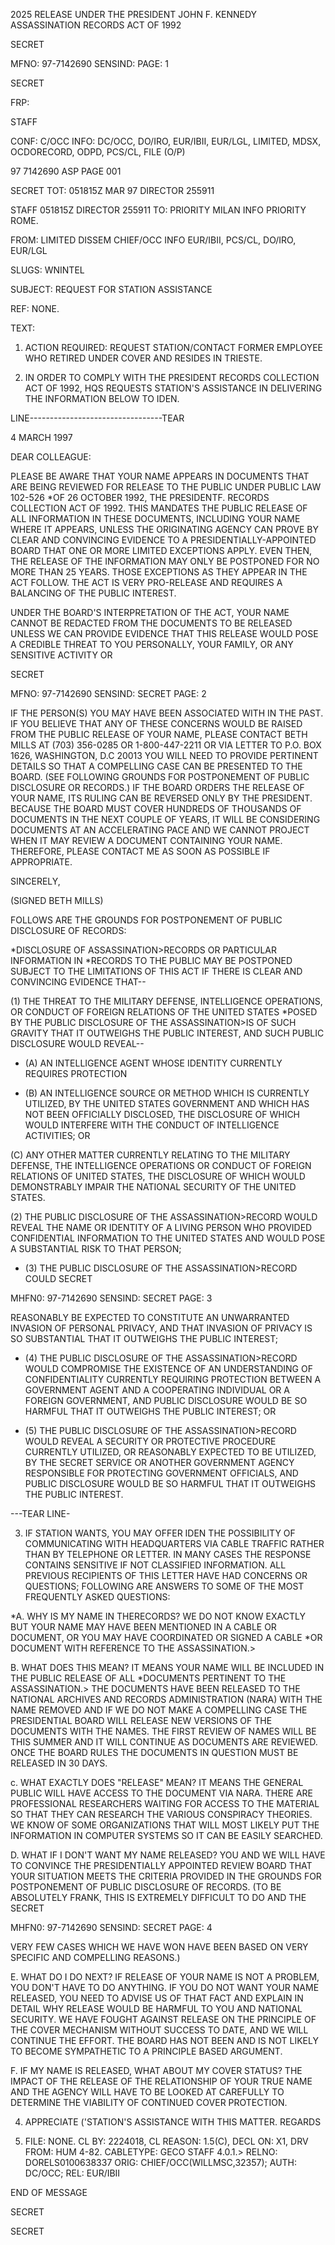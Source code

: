 2025 RELEASE UNDER THE PRESIDENT JOHN F. KENNEDY ASSASSINATION RECORDS ACT OF 1992

SECRET

MFNO: 97-7142690 SENSIND: PAGE: 1

SECRET

FRP:

STAFF

CONF: C/OCC INFO: DC/OCC, DO/IRO, EUR/IBII, EUR/LGL, LIMITED,
MDSX, OCDORECORD, ODPD, PCS/CL, FILE (O/P)

97 7142690 ASP PAGE 001

SECRET TOT: 051815Z MAR 97 DIRECTOR 255911

STAFF 051815Z DIRECTOR 255911
TO: PRIORITY MILAN INFO PRIORITY ROME.

FROM: LIMITED DISSEM CHIEF/OCC INFO EUR/IBII, PCS/CL, DO/IRO,
EUR/LGL

SLUGS: WNINTEL

SUBJECT: REQUEST FOR STATION ASSISTANCE

REF: NONE.

TEXT:

1. ACTION REQUIRED: REQUEST STATION/CONTACT FORMER EMPLOYEE
WHO RETIRED UNDER COVER AND RESIDES IN TRIESTE.

2. IN ORDER TO COMPLY WITH THE PRESIDENT<JFK ASSASSINATION>
RECORDS COLLECTION ACT OF 1992, HQS REQUESTS STATION'S ASSISTANCE
IN DELIVERING THE INFORMATION BELOW TO IDEN.

LINE---------------------------------TEAR

4 MARCH 1997

DEAR COLLEAGUE:

PLEASE BE AWARE THAT YOUR NAME APPEARS IN DOCUMENTS THAT ARE
BEING REVIEWED FOR RELEASE TO THE PUBLIC UNDER PUBLIC LAW 102-526
*OF 26 OCTOBER 1992, THE PRESIDENT<JOHN>F. <KENNEDY ASSASSINATION>
RECORDS COLLECTION ACT OF 1992. THIS MANDATES THE PUBLIC RELEASE
OF ALL INFORMATION IN THESE DOCUMENTS, INCLUDING YOUR NAME WHERE
IT APPEARS, UNLESS THE ORIGINATING AGENCY CAN PROVE BY CLEAR AND
CONVINCING EVIDENCE TO A PRESIDENTIALLY-APPOINTED BOARD THAT ONE
OR MORE LIMITED EXCEPTIONS APPLY. EVEN THEN, THE RELEASE OF THE
INFORMATION MAY ONLY BE POSTPONED FOR NO MORE THAN 25 YEARS.
THOSE EXCEPTIONS AS THEY APPEAR IN THE ACT FOLLOW. THE ACT IS
VERY PRO-RELEASE AND REQUIRES A BALANCING OF THE PUBLIC INTEREST.

UNDER THE BOARD'S INTERPRETATION OF THE ACT, YOUR NAME CANNOT
BE REDACTED FROM THE DOCUMENTS TO BE RELEASED UNLESS WE CAN
PROVIDE EVIDENCE THAT THIS RELEASE WOULD POSE A CREDIBLE THREAT TO
YOU PERSONALLY, YOUR FAMILY, OR ANY SENSITIVE ACTIVITY OR

SECRET

MFNO: 97-7142690 SENSIND: SECRET PAGE: 2

IF THE
PERSON(S) YOU MAY HAVE BEEN ASSOCIATED WITH IN THE PAST. IF YOU
BELIEVE THAT ANY OF THESE CONCERNS WOULD BE RAISED FROM THE PUBLIC
RELEASE OF YOUR NAME, PLEASE CONTACT BETH MILLS AT (703) 356-0285
OR 1-800-447-2211 OR VIA LETTER TO P.O. BOX 1626, WASHINGTON, D.C
20013 YOU WILL NEED TO PROVIDE PERTINENT DETAILS SO THAT A
COMPELLING CASE CAN BE PRESENTED TO THE BOARD. (SEE FOLLOWING
GROUNDS FOR POSTPONEMENT OF PUBLIC DISCLOSURE OR RECORDS.) IF THE
BOARD ORDERS THE RELEASE OF YOUR NAME, ITS RULING CAN BE REVERSED
ONLY BY THE PRESIDENT. BECAUSE THE BOARD MUST COVER HUNDREDS OF
THOUSANDS OF DOCUMENTS IN THE NEXT COUPLE OF YEARS, IT WILL BE
CONSIDERING DOCUMENTS AT AN ACCELERATING PACE AND WE CANNOT
PROJECT WHEN IT MAY REVIEW A DOCUMENT CONTAINING YOUR NAME.
THEREFORE, PLEASE CONTACT ME AS SOON AS POSSIBLE IF APPROPRIATE.

SINCERELY,

(SIGNED BETH MILLS)

FOLLOWS ARE THE GROUNDS FOR POSTPONEMENT OF PUBLIC DISCLOSURE OF
RECORDS:

*DISCLOSURE OF ASSASSINATION>RECORDS OR PARTICULAR INFORMATION IN
*<ASSASSINATION>RECORDS TO THE PUBLIC MAY BE POSTPONED SUBJECT TO
THE LIMITATIONS OF THIS ACT IF THERE IS CLEAR AND CONVINCING
EVIDENCE THAT--

(1) THE THREAT TO THE MILITARY DEFENSE, INTELLIGENCE
OPERATIONS, OR CONDUCT OF FOREIGN RELATIONS OF THE UNITED STATES
*POSED BY THE PUBLIC DISCLOSURE OF THE ASSASSINATION>IS OF SUCH
GRAVITY THAT IT OUTWEIGHS THE PUBLIC INTEREST, AND SUCH PUBLIC
DISCLOSURE WOULD REVEAL--

* (A) AN INTELLIGENCE AGENT WHOSE IDENTITY CURRENTLY REQUIRES
PROTECTION

* (B) AN INTELLIGENCE SOURCE OR METHOD WHICH IS CURRENTLY
UTILIZED,
BY THE UNITED STATES GOVERNMENT AND WHICH HAS NOT BEEN
OFFICIALLY
DISCLOSED, THE DISCLOSURE OF WHICH WOULD INTERFERE WITH THE
CONDUCT OF INTELLIGENCE ACTIVITIES; OR

(C) ANY OTHER MATTER CURRENTLY RELATING TO THE MILITARY
DEFENSE,
THE
INTELLIGENCE OPERATIONS OR CONDUCT OF FOREIGN RELATIONS OF
UNITED STATES, THE DISCLOSURE OF WHICH WOULD DEMONSTRABLY
IMPAIR
THE NATIONAL SECURITY OF THE UNITED STATES.

(2) THE PUBLIC DISCLOSURE OF THE ASSASSINATION>RECORD WOULD
REVEAL THE NAME OR IDENTITY OF A LIVING PERSON WHO PROVIDED
CONFIDENTIAL INFORMATION TO THE UNITED STATES AND WOULD POSE A
SUBSTANTIAL RISK TO THAT PERSON;

* (3) THE PUBLIC DISCLOSURE OF THE ASSASSINATION>RECORD COULD
SECRET

MHFN0: 97-7142690 SENSIND: SECRET PAGE: 3

REASONABLY BE EXPECTED TO CONSTITUTE AN UNWARRANTED INVASION OF
PERSONAL PRIVACY, AND THAT INVASION OF PRIVACY IS SO SUBSTANTIAL
THAT IT OUTWEIGHS THE PUBLIC INTEREST;

* (4) THE PUBLIC DISCLOSURE OF THE ASSASSINATION>RECORD WOULD
COMPROMISE THE EXISTENCE OF AN UNDERSTANDING OF CONFIDENTIALITY
CURRENTLY REQUIRING PROTECTION BETWEEN A GOVERNMENT AGENT AND A
COOPERATING INDIVIDUAL OR A FOREIGN GOVERNMENT, AND PUBLIC
DISCLOSURE WOULD BE SO HARMFUL THAT IT OUTWEIGHS THE PUBLIC
INTEREST; OR

* (5) THE PUBLIC DISCLOSURE OF THE ASSASSINATION>RECORD WOULD
REVEAL A SECURITY OR PROTECTIVE PROCEDURE CURRENTLY UTILIZED, OR
REASONABLY EXPECTED TO BE UTILIZED, BY THE SECRET SERVICE OR
ANOTHER GOVERNMENT AGENCY RESPONSIBLE FOR PROTECTING GOVERNMENT
OFFICIALS, AND PUBLIC DISCLOSURE WOULD BE SO HARMFUL THAT IT
OUTWEIGHS THE PUBLIC INTEREST.

---TEAR
LINE-

3. IF STATION WANTS, YOU MAY OFFER IDEN THE POSSIBILITY OF
COMMUNICATING WITH HEADQUARTERS VIA CABLE TRAFFIC RATHER THAN BY
TELEPHONE OR LETTER. IN MANY CASES THE RESPONSE CONTAINS
SENSITIVE IF NOT CLASSIFIED INFORMATION. ALL PREVIOUS RECIPIENTS
OF THIS LETTER HAVE HAD CONCERNS OR QUESTIONS; FOLLOWING ARE
ANSWERS TO SOME OF THE MOST FREQUENTLY ASKED QUESTIONS:

*A. WHY IS MY NAME IN THE<JFK ASSASSINATION>RECORDS?
WE DO NOT KNOW EXACTLY BUT YOUR NAME MAY HAVE BEEN MENTIONED IN A
CABLE OR DOCUMENT, OR YOU MAY HAVE COORDINATED OR SIGNED A CABLE
*OR DOCUMENT WITH REFERENCE TO THE ASSASSINATION.>

B. WHAT DOES THIS MEAN?
IT MEANS YOUR NAME WILL BE INCLUDED IN THE PUBLIC RELEASE OF ALL
*DOCUMENTS PERTINENT TO THE ASSASSINATION.> THE DOCUMENTS HAVE BEEN
RELEASED TO THE NATIONAL ARCHIVES AND RECORDS ADMINISTRATION
(NARA) WITH THE NAME REMOVED AND IF WE DO NOT MAKE A COMPELLING
CASE THE PRESIDENTIAL BOARD WILL RELEASE NEW VERSIONS OF THE
DOCUMENTS WITH THE NAMES. THE FIRST REVIEW OF NAMES WILL BE THIS
SUMMER AND IT WILL CONTINUE AS DOCUMENTS ARE REVIEWED. ONCE THE
BOARD RULES THE DOCUMENTS IN QUESTION MUST BE RELEASED IN 30 DAYS.

c. WHAT EXACTLY DOES "RELEASE" MEAN?
IT MEANS THE GENERAL PUBLIC WILL HAVE ACCESS TO THE DOCUMENT VIA
NARA. THERE ARE PROFESSIONAL RESEARCHERS WAITING FOR ACCESS TO
THE MATERIAL SO THAT THEY CAN RESEARCH THE VARIOUS CONSPIRACY
THEORIES. WE KNOW OF SOME ORGANIZATIONS THAT WILL MOST LIKELY PUT
THE INFORMATION IN COMPUTER SYSTEMS SO IT CAN BE EASILY SEARCHED.

D. WHAT IF I DON'T WANT MY NAME RELEASED?
YOU AND WE WILL HAVE TO CONVINCE THE PRESIDENTIALLY APPOINTED
REVIEW BOARD THAT YOUR SITUATION MEETS THE CRITERIA PROVIDED IN
THE GROUNDS FOR POSTPONEMENT OF PUBLIC DISCLOSURE OF RECORDS. (TO
BE ABSOLUTELY FRANK, THIS IS EXTREMELY DIFFICULT TO DO AND THE
SECRET

MHFN0: 97-7142690 SENSIND: SECRET PAGE: 4

VERY FEW CASES WHICH WE HAVE WON HAVE BEEN BASED ON VERY SPECIFIC
AND COMPELLING REASONS.)

E. WHAT DO I DO NEXT?
IF RELEASE OF YOUR NAME IS NOT A PROBLEM, YOU DON'T HAVE TO DO
ANYTHING. IF YOU DO NOT WANT YOUR NAME RELEASED, YOU NEED TO
ADVISE US OF THAT FACT AND EXPLAIN IN DETAIL WHY RELEASE WOULD BE
HARMFUL TO YOU AND NATIONAL SECURITY. WE HAVE FOUGHT AGAINST
RELEASE ON THE PRINCIPLE OF THE COVER MECHANISM WITHOUT SUCCESS TO
DATE, AND WE WILL CONTINUE THE EFFORT. THE BOARD HAS NOT BEEN AND
IS NOT LIKELY TO BECOME SYMPATHETIC TO A PRINCIPLE BASED
ARGUMENT.

F. IF MY NAME IS RELEASED, WHAT ABOUT MY COVER STATUS?
THE IMPACT OF THE RELEASE OF THE RELATIONSHIP OF YOUR TRUE NAME
AND THE AGENCY WILL HAVE TO BE LOOKED AT CAREFULLY TO DETERMINE
THE VIABILITY OF CONTINUED COVER PROTECTION.

4. APPRECIATE ('STATION'S ASSISTANCE WITH THIS MATTER.
REGARDS

5. FILE: NONE. CL BY: 2224018, CL REASON: 1.5(C), DECL
ON: X1, DRV FROM: HUM 4-82.
CABLETYPE: GECO STAFF 4.0.1.>
RELNO: DORELS0100638337
ORIG: CHIEF/OCC(WILLMSC,32357); AUTH: DC/OCC; REL: EUR/IBII

END OF MESSAGE

SECRET

SECRET
